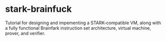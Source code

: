 # stark-brainfuck

Tutorial for designing and impementing a STARK-compatible VM, along with a
fully functional Brainfark instruction set architecture, virtual machine,
prover, and verifier.
